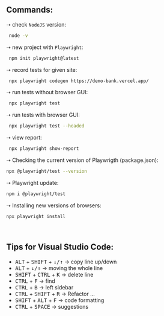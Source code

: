 ## Commands:

➝  check `NodeJS` version:

```sh
 node -v 
```
➝  new project with `Playwright`:

```sh
 npm init playwright@latest
```

➝  record tests for given site:

```sh
 npx playwright codegen https://demo-bank.vercel.app/ 
```

➝  run tests without browser GUI:

```sh
 npx playwright test 
```

➝  run tests with browser GUI:

```sh
 npx playwright test --headed 
```

➝  view report:

```sh
 npx playwright show-report 
```

➝  Checking the current version of Playwrigth (package.json):

```sh
npx @playwright/test --version
```

➝  Playwright update:

```sh
npm i @playwright/test
```

➝  Installing new versions of browsers:

```sh
npx playwright install
```

<br>

## Tips for Visual Studio Code:
- <kbd>ALT</kbd> + <kbd>SHIFT</kbd> + <kbd>↓/↑</kbd> -> copy line up/down 
- <kbd>ALT</kbd> + <kbd>↓/↑</kbd> -> moving the whole line 
- <kbd>SHIFT</kbd> + <kbd>CTRL</kbd> + <kbd>K</kbd> -> delete line  
- <kbd>CTRL</kbd> + <kbd>F</kbd> -> find  
- <kbd>CTRL</kbd> + <kbd>B</kbd> -> left sidebar  
- <kbd>CTRL</kbd> + <kbd>SHIFT</kbd> + <kbd>R</kbd> -> Refactor ...
- <kbd>SHIFT</kbd> + <kbd>ALT</kbd> + <kbd>F</kbd> -> code formatting
- <kbd>CTRL</kbd> + <kbd>SPACE</kbd> -> suggestions